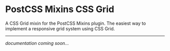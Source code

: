 # PostCSS Mixins CSS Grid

A CSS Grid mixin for the PostCSS Mixins plugin. The easiest way to implement a responsive grid system using CSS Grid.

---
*documentation coming soon...*
